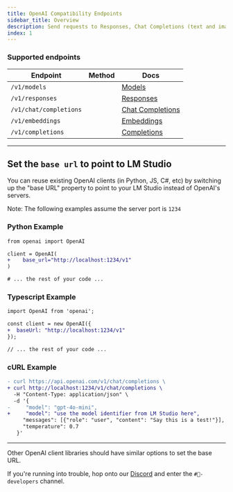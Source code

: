 ```yaml
---
title: OpenAI Compatibility Endpoints
sidebar_title: Overview
description: Send requests to Responses, Chat Completions (text and images), Completions, and Embeddings endpoints.
index: 1
---
```


### Supported endpoints

<table class="flexible-cols">
  <thead>
    <tr>
      <th>Endpoint</th>
      <th>Method</th>
      <th>Docs</th>
    </tr>
  </thead>
  <tbody>
    <tr>
      <td><code>/v1/models</code></td>
      <td><apimethod method="GET" /></td>
      <td><a href="/docs/developer/openai-compat/models">Models</a></td>
    </tr>
    <tr>
      <td><code>/v1/responses</code></td>
      <td><apimethod method="POST" /></td>
      <td><a href="/docs/developer/openai-compat/responses">Responses</a></td>
    </tr>
    <tr>
      <td><code>/v1/chat/completions</code></td>
      <td><apimethod method="POST" /></td>
      <td><a href="/docs/developer/openai-compat/chat-completions">Chat Completions</a></td>
    </tr>
    <tr>
      <td><code>/v1/embeddings</code></td>
      <td><apimethod method="POST" /></td>
      <td><a href="/docs/developer/openai-compat/embeddings">Embeddings</a></td>
    </tr>
    <tr>
      <td><code>/v1/completions</code></td>
      <td><apimethod method="POST" /></td>
      <td><a href="/docs/developer/openai-compat/completions">Completions</a></td>
    </tr>
  </tbody>
</table>

<hr>

## Set the `base url` to point to LM Studio

You can reuse existing OpenAI clients (in Python, JS, C#, etc) by switching up the "base URL" property to point to your LM Studio instead of OpenAI's servers.

Note: The following examples assume the server port is `1234`

### Python Example

```diff
from openai import OpenAI

client = OpenAI(
+    base_url="http://localhost:1234/v1"
)

# ... the rest of your code ...
```

### Typescript Example

```diff
import OpenAI from 'openai';

const client = new OpenAI({
+  baseUrl: "http://localhost:1234/v1"
});

// ... the rest of your code ...
```

### cURL Example

```diff
- curl https://api.openai.com/v1/chat/completions \
+ curl http://localhost:1234/v1/chat/completions \
  -H "Content-Type: application/json" \
  -d '{
-     "model": "gpt-4o-mini",
+     "model": "use the model identifier from LM Studio here",
     "messages": [{"role": "user", "content": "Say this is a test!"}],
     "temperature": 0.7
   }'
```

---

Other OpenAI client libraries should have similar options to set the base URL.

If you're running into trouble, hop onto our [Discord](https://discord.gg/lmstudio) and enter the `#🔨-developers` channel.
